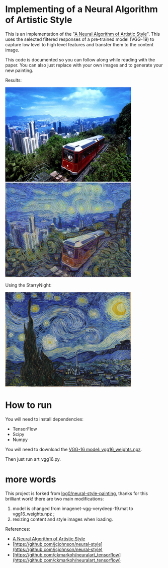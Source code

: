 


# Implementing of a Neural Algorithm of Artistic Style #

This is an implementation of the "[A Neural Algorithm of Artistic Style](http://arxiv.org/abs/1508.06576)". This uses the selected filtered responses of a pre-trained model (VGG-19) to capture low level to high level features and transfer them to the content image.

This code is documented so you can follow along while reading with the paper. You can also just replace with your own images and to generate your new painting.

Results:

<img src="images/content.jpg" width="400px" height="300px" />
<img src="output/100.png" width="400px" height="300px" />

Using the StarryNight:

<img src="images/style.jpg" width="400px" height="300px" />

# How to run

You will need to install dependencies:

- TensorFlow
- Scipy
- Numpy

You will need to download the [VGG-16 model: vgg16_weights.npz](https://www.cs.toronto.edu/~frossard/vgg16/vgg16_weights.npz).

Then just run art_vgg16.py.

# more words
This project is forked from [log0/neural-style-painting](https://github.com/log0/neural-style-painting), thanks for this brilliant work! there are two main modifications:
1. model is changed from imagenet-vgg-verydeep-19.mat to vgg16_weights.npz ;
2. resizing content and style images when loading.

References:
- [A Neural Algorithm of Artistic Style](http://arxiv.org/abs/1508.06576)
- [https://github.com/jcjohnson/neural-style](https://github.com/jcjohnson/neural-style)
- [https://github.com/ckmarkoh/neuralart_tensorflow](https://github.com/ckmarkoh/neuralart_tensorflow)
